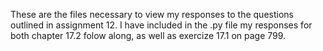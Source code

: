 These are the files necessary to view my responses to the questions outlined in assignment 12. I have included in the .py file my responses for both chapter 17.2 folow along, as well as exercize 17.1 on page 799.
